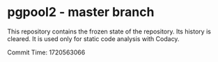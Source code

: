 # pgpool2 - master branch

This repository contains the frozen state of the repository.
Its history is cleared. It is used only for static code
analysis with Codacy.

Commit Time: 1720563066